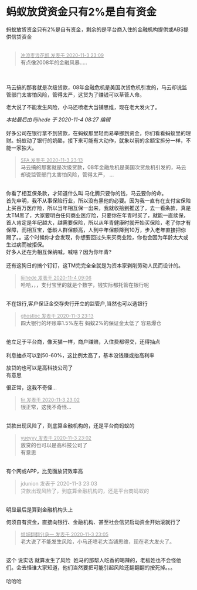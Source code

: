 # 蚂蚁放贷资金只有2%是自有资金


蚂蚁放贷资金只有2%是自有资金，剩余的是平台商入住的金融机构提供或ABS提供信贷资金<br />
<br />


<div class="quote"><blockquote><font size="2"><a href="https://www.hostloc.com/forum.php?mod=redirect&amp;goto=findpost&amp;pid=9398910&amp;ptid=762085" target="_blank"><font color="#999999">冲浪麦浪花郎 发表于 2020-11-3 23:09</font></a></font><br />
有点像2008年的金融风暴.....</blockquote></div><br />
<br />
马云搞的那套就是次级贷款，08年金融危机是美国次贷危机引发的，马云却说监管部门太害怕风险，管得太严，这货为了赚钱可以草菅人命。

老大说了不能发生风险，小马还喷老大当铺思维，现在老大发火了。

<i class="pstatus"> 本帖最后由 lijihede 于 2020-11-4 08:27 编辑 </i><br />
<br />
好多公司在银行拿不到贷款，在蚂蚁那里轻而易举挪到资金，你们看看蚂蚁里的理财。蚂蚁动了银行的奶酪，接下来可能有大动作，就象以前的余额宝拆分一样，不能一家独大。

<div class="quote"><blockquote><font size="2"><a href="https://www.hostloc.com/forum.php?mod=redirect&amp;goto=findpost&amp;pid=9398924&amp;ptid=762085" target="_blank"><font color="#999999">SFA 发表于 2020-11-3 23:13</font></a></font><br />
马云搞的那套就是次级贷款，08年金融危机是美国次贷危机引发的，马云却说监管部门太害怕风险，管得太严， ...</blockquote></div><br />
你看了相互保条款，才知道什么叫 马化腾只要你的钱，马云要你的命。<br />
首先申明，我不从事保险行业，所以没有黑他的必要。因为我一直有在支付宝保险上买百万医疗险，所以当年相互保一出来，我就收拾到推送了，去一看条款，真是太TM黑了，大家要明白任何商业医疗险，只要你在年青时买了，就能一直续保，首人肯定是年纪越大，越需要保险，所以从年青健康时就开始买保险，老了你才有保障，而相互宝，低龄人群保额高，人到中年保额降到10万，步入老年直接把你踢了。。这个时候你才会发现，你想要回过头来买商业险，你也会因为年龄太大或生过病而被拒保。<br />
好多人还在为相互保纳喊，喊啥？因为你年青?<br />
<br />
还有这狗日的搞个钉钉，这TM完完全全就是为资本家剥削劳动人民而设计的。

<div class="quote"><blockquote><font size="2"><a href="https://www.hostloc.com/forum.php?mod=redirect&amp;goto=findpost&amp;pid=9399552&amp;ptid=762085" target="_blank"><font color="#999999">lijihede 发表于 2020-11-4 09:06</font></a></font><br />
哈哈，，，支付宝里的就是个数字，钱实际都托管在银行呢</blockquote></div><br />
不在银行,客户保证金交存央行开立的监管户,当然也可以选银行

<div class="quote"><blockquote><font size="2"><a href="https://www.hostloc.com/forum.php?mod=redirect&amp;goto=findpost&amp;pid=9398926&amp;ptid=762085" target="_blank"><font color="#999999">ghostloc 发表于 2020-11-3 23:13</font></a></font><br />
四大银行的坏账率1.5%左右 蚂蚁2%的保证金太低了 容易爆仓</blockquote></div><br />
他立足于平台商，像天猫一样，商户赚赔，入住费都得交，还得抽点<br />
<br />
利息抽点可以到50-60%，这比例太高了，基本没钱赚或抬高利率

放贷的也可以是高科技公司了<img src="static/image/smiley/default/lol.gif" smilieid="12" border="0" alt="" /><br />
有意思<img id="aimg_UvmBF" onclick="zoom(this, this.src, 0, 0, 0)" class="zoom" src="https://cdn.jsdelivr.net/gh/hishis/forum-master/public/images/patch.gif" onmouseover="img_onmouseoverfunc(this)" onload="thumbImg(this)" border="0" alt="" />

很正常，这我不奇怪...

<div class="quote"><blockquote><font size="2"><a href="https://www.hostloc.com/forum.php?mod=redirect&amp;goto=findpost&amp;pid=9398878&amp;ptid=762085" target="_blank"><font color="#999999">tir 发表于 2020-11-3 23:02</font></a></font><br />
很正常，这我不奇怪...</blockquote></div><br />
贷款出现风险了，到底算金融机构的，还是平台商蚂蚁的

<div class="quote"><blockquote><font size="2"><a href="https://www.hostloc.com/forum.php?mod=redirect&amp;goto=findpost&amp;pid=9398880&amp;ptid=762085" target="_blank"><font color="#999999">yueyyy 发表于 2020-11-3 23:02</font></a></font><br />
放贷的也可以是高科技公司了<br />
有意思</blockquote></div><br />
有个网或APP，比见面放贷效率高

<div class="quote"><blockquote><font color="#999999">jdunion 发表于 2020-11-3 23:03</font><br />
<font color="#999999">贷款出现风险了，到底算金融机构的，还是平台商蚂蚁的</font></blockquote></div><br />
明显最后是算到金融机构头上

何须自有资金，直接向银行、金融机构、甚至社会信贷启动资金开始滚就行了

<div class="quote"><blockquote><font size="2"><a href="https://www.hostloc.com/forum.php?mod=redirect&amp;goto=findpost&amp;pid=9398894&amp;ptid=762085" target="_blank"><font color="#999999">倾城翻翻分身一 发表于 2020-11-3 23:05</font></a></font><br />
老大说了不能发生风险，小马还喷老大当铺思维，现在老大发火了。</blockquote></div><br />
这个 说实话 就算发生了风险&nbsp;&nbsp;姓马的那帮人吃香的喝辣的，老板姓也不会怪他们。会去怪谁大家知道，他们当然要把可能引起风险还翻翻翻的按死掉。。。<br />
<br />
哈哈哈
